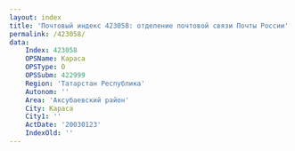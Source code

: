 ```yaml
---
layout: index
title: 'Почтовый индекс 423058: отделение почтовой связи Почты России'
permalink: /423058/
data:
    Index: 423058
    OPSName: Караса
    OPSType: О
    OPSSubm: 422999
    Region: 'Татарстан Республика'
    Autonom: ''
    Area: 'Аксубаевский район'
    City: Караса
    City1: ''
    ActDate: '20030123'
    IndexOld: ''
---
```

